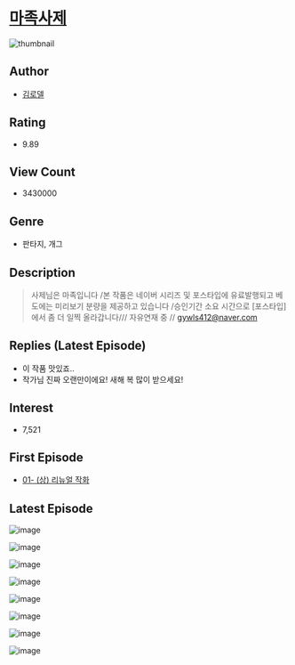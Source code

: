 # [마족사제](https://comic.naver.com/bestChallenge/list?titleId=709951)
![thumbnail](https://image-comic.pstatic.net/user_contents_data/challenge_comic/2023/03/02/290192/upload_7004563491343774519_480x623.jpeg)

## Author
- [김로델](https://comic.naver.com/artistTitle?id=290192)

## Rating
- 9.89

## View Count
- 3430000

## Genre
- 판타지, 개그

## Description
> 사제님은 마족입니다 /본 작품은 네이버 시리즈 및 포스타입에 유료발행되고 베도에는 미리보기 분량을 제공하고 있습니다 /승인기간 소요 시간으로 [포스타입]에서 좀 더 일찍 올라갑니다/// 자유연재 중 // gywls412@naver.com

## Replies (Latest Episode)
- 이 작품 맛있죠..
- 작가님 진짜 오랜만이에요! 새해 복 많이 받으세요!

## Interest
- 7,521

## First Episode
- [01- (상) 리뉴얼 작화](https://comic.naver.com/bestChallenge/detail?titleId=709951&no=1)

## Latest Episode
![image](https://image-comic.pstatic.net/user_contents_data/challenge_comic/2023/01/02/290192/upload_3905805288001988153.jpeg)

![image](https://image-comic.pstatic.net/user_contents_data/challenge_comic/2023/01/02/290192/upload_3978755689826771250.jpeg)

![image](https://image-comic.pstatic.net/user_contents_data/challenge_comic/2023/01/02/290192/upload_7219894064750224688.jpeg)

![image](https://image-comic.pstatic.net/user_contents_data/challenge_comic/2023/01/02/290192/upload_4121419519098108004.jpeg)

![image](https://image-comic.pstatic.net/user_contents_data/challenge_comic/2023/01/02/290192/upload_3762022122376279863.jpeg)

![image](https://image-comic.pstatic.net/user_contents_data/challenge_comic/2023/01/02/290192/upload_7162523515108012340.jpeg)

![image](https://image-comic.pstatic.net/user_contents_data/challenge_comic/2023/01/02/290192/upload_3847256483606586161.jpeg)

![image](https://image-comic.pstatic.net/user_contents_data/challenge_comic/2023/01/02/290192/upload_7221580509479187764.jpeg)
